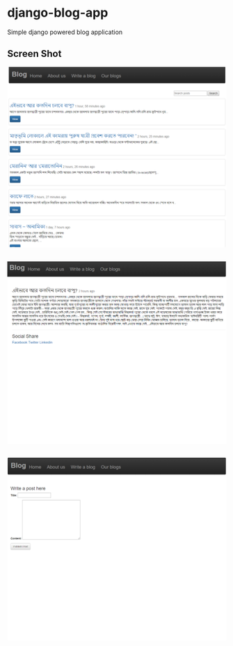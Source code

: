 # django-blog-app
Simple django powered blog application
## Screen Shot
![](screenshots/Capture1.PNG)
##
![](screenshots/Capture2.PNG)
##
![](screenshots/Capture3.PNG)
